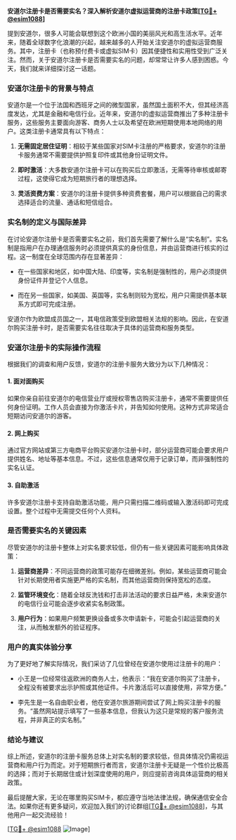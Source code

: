 **安道尔注册卡是否需要实名？深入解析安道尔虚拟运营商的注册卡政策[[TG💪+ @esim1088](https://t.me/s/esim1088)]**

提到安道尔，很多人可能会联想到这个欧洲小国的美丽风光和高生活水平。近年来，随着全球数字化浪潮的兴起，越来越多的人开始关注安道尔的虚拟运营商服务。其中，注册卡（也称预付费卡或虚拟SIM卡）因其便捷性和实用性受到广泛关注。然而，关于安道尔注册卡是否需要实名的问题，却常常让许多人感到困惑。今天，我们就来详细探讨这一话题。

### 安道尔注册卡的背景与特点

安道尔是一个位于法国和西班牙之间的微型国家，虽然国土面积不大，但其经济高度发达，尤其是金融和电信行业。近年来，安道尔的虚拟运营商推出了多种注册卡服务，这些服务主要面向游客、商务人士以及希望在欧洲短期使用本地网络的用户。这类注册卡通常具有以下特点：

1. **无需固定居住证明**：相较于某些国家对SIM卡注册的严格要求，安道尔的注册卡服务通常不需要提供护照复印件或其他身份证明文件。
   
2. **即时激活**：大多数安道尔注册卡可以在购买后立即激活，无需等待审核或邮寄过程，这使得它成为短期旅行者的理想选择。

3. **灵活资费方案**：安道尔的注册卡提供多种资费套餐，用户可以根据自己的需求选择适合的流量、通话和短信组合。

### 实名制的定义与国际差异

在讨论安道尔注册卡是否需要实名之前，我们首先需要了解什么是“实名制”。实名制是指用户在办理通信服务时必须提供真实的身份信息，并由运营商进行核实的过程。这一制度在全球范围内存在显著差异：

- 在一些国家和地区，如中国大陆、印度等，实名制是强制性的，用户必须提供身份证件并登记个人信息。
  
- 而在另一些国家，如美国、英国等，实名制则较为宽松，用户只需提供基本联系方式即可完成注册。

安道尔作为欧盟成员国之一，其电信政策受到欧盟相关法规的影响。因此，在安道尔购买注册卡时，是否需要实名往往取决于具体的运营商和服务类型。

### 安道尔注册卡的实际操作流程

根据我们的调查和用户反馈，安道尔的注册卡服务大致分为以下几种情况：

#### 1. 面对面购买
如果你亲自前往安道尔的电信营业厅或授权零售店购买注册卡，通常不需要提供任何身份证明。工作人员会直接为你激活卡片，并告知如何使用。这种方式非常适合短期访问安道尔的游客。

#### 2. 网上购买
通过官方网站或第三方电商平台购买安道尔注册卡时，部分运营商可能会要求用户提供姓名、地址等基本信息。不过，这些信息通常仅用于记录订单，而非强制性的实名认证。

#### 3. 自助激活
许多安道尔注册卡支持自助激活功能，用户只需扫描二维码或输入激活码即可完成设置。整个过程中无需提交任何个人资料。

### 是否需要实名的关键因素

尽管安道尔的注册卡整体上对实名要求较低，但仍有一些关键因素可能影响具体政策：

1. **运营商差异**：不同运营商的政策可能存在细微差别。例如，某些运营商可能会针对长期使用者实施更严格的实名制，而其他运营商则保持宽松的态度。

2. **监管环境变化**：随着全球反洗钱和打击非法活动的要求日益严格，未来安道尔的电信行业可能会逐步收紧实名制政策。

3. **用户行为**：如果用户频繁更换设备或多次申请新卡，可能会引起运营商的关注，从而触发额外的验证程序。

### 用户的真实体验分享

为了更好地了解实际情况，我们采访了几位曾经在安道尔使用过注册卡的用户：

- 小王是一位经常往返欧洲的商务人士，他表示：“我在安道尔购买了注册卡，全程没有被要求出示护照或其他证件。卡片激活后可以直接使用，非常方便。”

- 李先生是一名自由职业者，他在安道尔旅游期间尝试了网上购买注册卡的服务。“虽然网站提示填写了一些基本信息，但我认为这只是常规的客户服务流程，并非真正的实名制。”

### 结论与建议

综上所述，安道尔的注册卡服务总体上对实名制的要求较低，但具体情况仍需视运营商和用户行为而定。对于短期旅行者而言，安道尔注册卡无疑是一个性价比极高的选择；而对于长期居住或计划深度使用的用户，则应提前咨询具体运营商的相关政策。

最后提醒大家，无论在哪里购买SIM卡，都应遵守当地法律法规，确保通信安全合法。如果你还有更多疑问，欢迎加入我们的讨论群组[[TG💪+ @esim1088](https://t.me/s/esim1088)]，与其他用户一起交流经验！

[[TG💪+ @esim1088](https://t.me/s/esim1088) ![Image](https://i.postimg.cc/4NQfJmqS/Snipaste-2025-05-13-00-14-12.png)]
